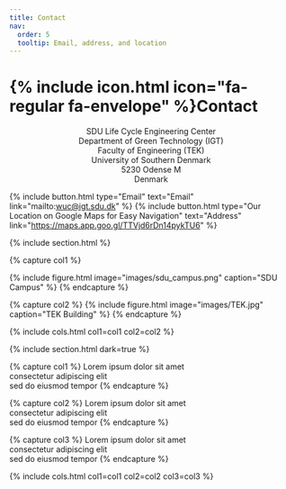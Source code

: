 ```yaml
---
title: Contact
nav:
  order: 5
  tooltip: Email, address, and location
---
```

 
# **{% include icon.html icon="fa-regular fa-envelope" %}Contact**
 
<div style="text-align: center;">
SDU Life Cycle Engineering Center<br>
Department of Green Technology (IGT)<br>
Faculty of Engineering (TEK)<br>
University of Southern Denmark<br>
5230 Odense M<br>
Denmark
</div>
 
{%
  include button.html
  type="Email"
  text="Email"
  link="mailto:wuc@igt.sdu.dk"
%}
{%
  include button.html
  type="Our Location on Google Maps for Easy Navigation"
  text="Address"
  link="https://maps.app.goo.gl/TTVjd6rDn14pykTU6"
%}
 
{% include section.html %}
 
{% capture col1 %}
 
{%
  include figure.html
  image="images/sdu_campus.png"
  caption="SDU Campus"
%}
{% endcapture %}
 
{% capture col2 %}
{%
  include figure.html
  image="images/TEK.jpg"
  caption="TEK Building"
%}
{% endcapture %}
 
{% include cols.html col1=col1 col2=col2 %}
 
{% include section.html dark=true %}
 
{% capture col1 %}
Lorem ipsum dolor sit amet  
consectetur adipiscing elit  
sed do eiusmod tempor
{% endcapture %}
 
{% capture col2 %}
Lorem ipsum dolor sit amet  
consectetur adipiscing elit  
sed do eiusmod tempor
{% endcapture %}
 
{% capture col3 %}
Lorem ipsum dolor sit amet  
consectetur adipiscing elit  
sed do eiusmod tempor
{% endcapture %}
 
{% include cols.html col1=col1 col2=col2 col3=col3 %}

